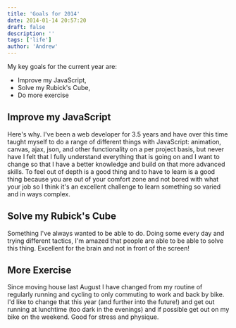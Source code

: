 ```yaml
---
title: 'Goals for 2014'
date: 2014-01-14 20:57:20
draft: false
description: ''
tags: ['life']
author: 'Andrew'
---
```


My key goals for the current year are:

-   Improve my JavaScript,
-   Solve my Rubick's Cube,
-   Do more exercise

## Improve my JavaScript

Here's why. I've been a web developer for 3.5 years and have over this time taught myself to do a range of different things with JavaScript: animation, canvas, ajax, json, and other functionality on a per project basis, but never have I felt that I fully understand everything that is going on and I want to change so that I have a better knowledge and build on that more advanced skills. To feel out of depth is a good thing and to have to learn is a good thing because you are out of your comfort zone and not bored with what your job so I think it's an excellent challenge to learn something so varied and in ways complex.

## Solve my Rubick's Cube

Something I've always wanted to be able to do. Doing some every day and trying different tactics, I'm amazed that people are able to be able to solve this thing. Excellent for the brain and not in front of the screen!

## More Exercise

Since moving house last August I have changed from my routine of regularly running and cycling to only commuting to work and back by bike. I'd like to change that this year (and further into the future!) and get out running at lunchtime (too dark in the evenings) and if possible get out on my bike on the weekend. Good for stress and physique.

